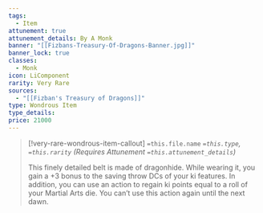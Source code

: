 ```yaml
---
tags:
  - Item
attunement: true
attunement_details: By A Monk
banner: "[[Fizbans-Treasury-Of-Dragons-Banner.jpg]]"
banner_lock: true
classes:
  - Monk
icon: LiComponent
rarity: Very Rare
sources:
  - "[[Fizban's Treasury of Dragons]]"
type: Wondrous Item
type_details: 
price: 21000
---
```

>[!very-rare-wondrous-item-callout] `=this.file.name`
>*`=this.type`, `=this.rarity` (Requires Attunement `=this.attunement_details`)*
>
>This finely detailed belt is made of dragonhide. While wearing it, you gain a +3 bonus to the saving throw DCs of your ki features. In addition, you can use an action to regain ki points equal to a roll of your Martial Arts die. You can’t use this action again until the next dawn.

